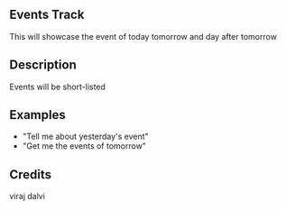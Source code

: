 ## Events Track
This will showcase the event of today tomorrow and day after tomorrow

## Description
Events will be short-listed

## Examples
 - "Tell me about yesterday's event"
 - "Get me the events of tomorrow"


## Credits
viraj dalvi


